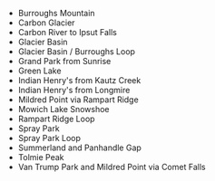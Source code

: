 * Burroughs Mountain
* Carbon Glacier
* Carbon River to Ipsut Falls
* Glacier Basin
* Glacier Basin / Burroughs Loop
* Grand Park from Sunrise
* Green Lake
* Indian Henry's from Kautz Creek
* Indian Henry's from Longmire
* Mildred Point via Rampart Ridge
* Mowich Lake Snowshoe
* Rampart Ridge Loop
* Spray Park
* Spray Park Loop
* Summerland and Panhandle Gap
* Tolmie Peak
* Van Trump Park and Mildred Point via Comet Falls
